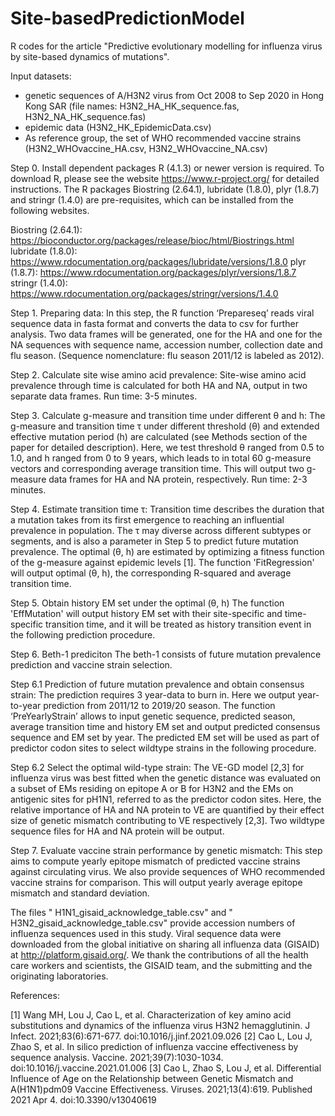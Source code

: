 # Site-basedPredictionModel
R codes for the article "Predictive evolutionary modelling for influenza virus by site-based dynamics of mutations".

Input datasets:
- genetic sequences of A/H3N2 virus from Oct 2008 to Sep 2020 in Hong Kong SAR (file names: H3N2_HA_HK_sequence.fas, H3N2_NA_HK_sequence.fas)
- epidemic data (H3N2_HK_EpidemicData.csv)
- As reference group, the set of WHO recommended vaccine strains (H3N2_WHOvaccine_HA.csv, H3N2_WHOvaccine_NA.csv) 

Step 0.  Install dependent packages 
R (4.1.3) or newer version is required. To download R, please see the website https://www.r-project.org/ for detailed instructions. The R packages Biostring (2.64.1), lubridate (1.8.0), plyr (1.8.7) and stringr (1.4.0) are pre-requisites, which can be installed from the following websites.

Biostring (2.64.1): https://bioconductor.org/packages/release/bioc/html/Biostrings.html
lubridate (1.8.0): https://www.rdocumentation.org/packages/lubridate/versions/1.8.0
plyr (1.8.7): https://www.rdocumentation.org/packages/plyr/versions/1.8.7
stringr (1.4.0): https://www.rdocumentation.org/packages/stringr/versions/1.4.0

Step 1.  Preparing data:
In this step, the R function ‘Prepareseq’ reads viral sequence data in fasta format and converts the data to csv for further analysis. Two data frames will be generated, one for the HA and one for the NA sequences with sequence name, accession number, collection date and flu season. (Sequence nomenclature: flu season 2011/12 is labeled as 2012). 

Step 2.  Calculate site wise amino acid prevalence:
Site-wise amino acid prevalence through time is calculated for both HA and NA, output in two separate data frames. Run time: 3-5 minutes. 

Step 3.  Calculate g-measure and transition time under different θ and h:
The g-measure and transition time τ under different threshold (θ) and extended effective mutation period (h) are calculated (see Methods section of the paper for detailed description). Here, we test threshold θ ranged from 0.5 to 1.0, and h ranged from 0 to 9 years, which leads to in total 60 g-measure vectors and corresponding average transition time. This will output two g-measure data frames for HA and NA protein, respectively. Run time: 2-3 minutes. 

Step 4.  Estimate transition time τ:
Transition time describes the duration that a mutation takes from its first emergence to reaching an influential prevalence in population. The τ may diverse across different subtypes or segments, and is also a parameter in Step 5 to predict future mutation prevalence. The optimal (θ, h) are estimated by optimizing a fitness function of the g-measure against epidemic levels [1]. The function 'FitRegression' will output optimal (θ, h), the corresponding R-squared and average transition time.

Step 5.  Obtain history EM set under the optimal (θ, h)
The function 'EffMutation' will output history EM set with their site-specific and time-specific transition time, and it will be treated as history transition event in the following prediction procedure.

Step 6.  Beth-1 prediciton
The beth-1 consists of future mutation prevalence prediction and vaccine strain selection.

Step 6.1  Prediction of future mutation prevalence and obtain consensus strain:
The prediction requires 3 year-data to burn in. Here we output year-to-year prediction from 2011/12 to 2019/20 season. The function ‘PreYearlyStrain’ allows to input genetic sequence, predicted season, average transition time and history EM set and output predicted consensus sequence and EM set by year. The predicted EM set will be used as part of predictor codon sites to select wildtype strains in the following procedure.

Step 6.2  Select the optimal wild-type strain:
The VE-GD model [2,3] for influenza virus was best fitted when the genetic distance was evaluated on a subset of EMs residing on epitope A or B for H3N2 and the EMs on antigenic sites for pH1N1, referred to as the predictor codon sites. Here, the relative importance of HA and NA protein to VE are quantified by their effect size of genetic mismatch contributing to VE respectively [2,3]. Two wildtype sequence files for HA and NA protein will be output.

Step 7.  Evaluate vaccine strain performance by genetic mismatch:
This step aims to compute yearly epitope mismatch of predicted vaccine strains against circulating virus. We also provide sequences of WHO recommended vaccine strains for comparison. This will output yearly average epitope mismatch and standard deviation.

The files " H1N1_gisaid_acknowledge_table.csv" and " H3N2_gisaid_acknowledge_table.csv" provide accession numbers of influenza sequences used in this study. Viral sequence data were downloaded from the global initiative on sharing all influenza data (GISAID) at http://platform.gisaid.org/. We thank the contributions of all the health care workers and scientists, the GISAID team, and the submitting and the originating laboratories.

References:

[1] Wang MH, Lou J, Cao L, et al. Characterization of key amino acid substitutions and dynamics of the influenza virus H3N2 hemagglutinin. J Infect. 2021;83(6):671-677. doi:10.1016/j.jinf.2021.09.026
[2] Cao L, Lou J, Zhao S, et al. In silico prediction of influenza vaccine effectiveness by sequence analysis. Vaccine. 2021;39(7):1030-1034. doi:10.1016/j.vaccine.2021.01.006
[3] Cao L, Zhao S, Lou J, et al. Differential Influence of Age on the Relationship between Genetic Mismatch and A(H1N1)pdm09 Vaccine Effectiveness. Viruses. 2021;13(4):619. Published 2021 Apr 4. doi:10.3390/v13040619
